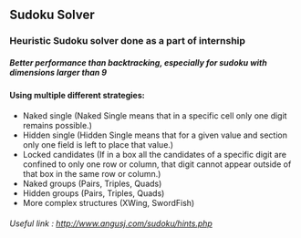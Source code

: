 ## Sudoku Solver
### Heuristic Sudoku solver done as a part of internship 
##### Better performance than backtracking, especially for sudoku with dimensions larger than 9

#### Using multiple different strategies:
- Naked single (Naked Single means that in a specific cell only one digit remains possible.)
- Hidden single (Hidden Single means that for a given value and section only one field is left to place that value.)
- Locked candidates (If in a box all the candidates of a specific digit are confined to only one row or column, that digit cannot appear outside of that box in the same row or column.)
- Naked groups (Pairs, Triples, Quads)
- Hidden groups (Pairs, Triples, Quads)
- More complex structures (XWing, SwordFish)

###### Useful link : http://www.angusj.com/sudoku/hints.php
